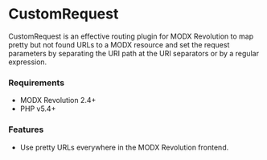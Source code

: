 # CustomRequest

CustomRequest is an effective routing plugin for MODX Revolution to map pretty
but not found URLs to a MODX resource and set the request parameters by
separating the URI path at the URI separators or by a regular expression.

### Requirements

* MODX Revolution 2.4+
* PHP v5.4+

### Features

* Use pretty URLs everywhere in the MODX Revolution frontend.
